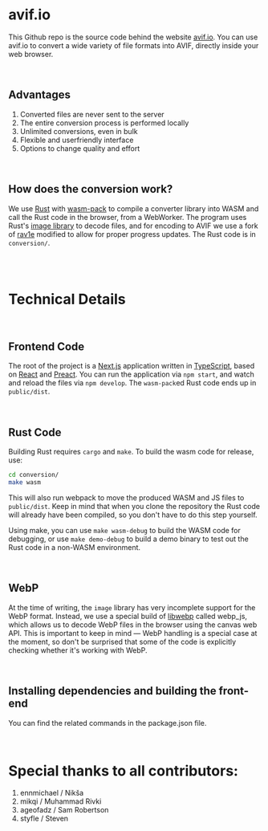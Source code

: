 # avif.io

This Github repo is the source code behind the website [avif.io](https://avif.io). You can use avif.io to convert a wide variety of file formats into AVIF, directly inside your web browser.


<br/>

## Advantages

1. Converted files are never sent to the server
2. The entire conversion process is performed locally
3. Unlimited conversions, even in bulk
4. Flexible and userfriendly interface
5. Options to change quality and effort

<br/>

## How does the conversion work?

We use [Rust](https://rust-lang.org/) with [wasm-pack](https://github.com/rustwasm/wasm-pack)
to compile a converter library into WASM and call the Rust code
in the browser, from a WebWorker. The program uses Rust's
[image library](https://crates.io/crates/image) to decode files,
and for encoding to AVIF we use a fork of [rav1e](https://github.com/ennmichael/rav1e)
modified to allow for proper progress updates.
The Rust code is in `conversion/`.

<br/>
<br/>

# Technical Details

<br/>

## Frontend Code

The root of the project is a [Next.js](https://nextjs.org) application
written in [TypeScript](https://typescriptlang.org/), based on [React](https://reactjs.org/) and [Preact](https://preactjs.com/).
You can run the application via `npm start`, and watch and reload the
files via `npm develop`. The `wasm-pack`ed Rust code ends up in `public/dist`.

<br/>

## Rust Code

Building Rust requires `cargo` and `make`. To build the wasm
code for release, use:

```bash
cd conversion/
make wasm
```

This will also run webpack to move the produced WASM and JS
files to `public/dist`. Keep in mind that when you clone the repository
the Rust code will already have been compiled, so you don't have to
do this step yourself.

Using make, you can use `make wasm-debug` to build the WASM code
for debugging, or use `make demo-debug` to build a demo binary
to test out the Rust code in a non-WASM environment.

<br/>

## WebP

At the time of writing, the `image` library has very incomplete
support for the WebP format. Instead, we use a special build of
[libwebp](https://github.com/webmproject/libwebp/) called webp_js,
which allows us to decode WebP files in the browser using the
canvas web API. This is important to keep in mind — WebP handling
is a special case at the moment, so don't be surprised that some
of the code is explicitly checking whether it's working with WebP.

<br/>

## Installing dependencies and building the front-end

You can find the related commands in the package.json file.

<br/>

# Special thanks to all contributors:

1. ennmichael / Nikša
2. mikqi / Muhammad Rivki
3. ageofadz / Sam Robertson
4. styfle / Steven
